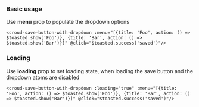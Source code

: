 ### Basic usage
Use **menu** prop to populate the dropdown options

    <croud-save-button-with-dropdown :menu="[{title: 'Foo', action: () => $toasted.show('Foo')}, {title: 'Bar', action: () => $toasted.show('Bar')}]" @click="$toasted.success('saved')"/>

### Loading
Use **loading** prop to set loading state, when loading the save button and the dropdown atoms are disabled

    <croud-save-button-with-dropdown :loading="true" :menu="[{title: 'Foo', action: () => $toasted.show('Foo')}, {title: 'Bar', action: () => $toasted.show('Bar')}]" @click="$toasted.success('saved')"/>
